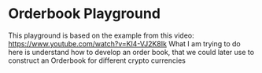 # Orderbook Playground

This playground is based on the example from this video: https://www.youtube.com/watch?v=Kl4-VJ2K8Ik
What I am trying to do here is understand how to develop an order book, that we could later use to construct an Orderbook for different crypto currencies
